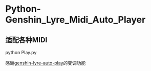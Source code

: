 # Python-Genshin_Lyre_Midi_Auto_Player
## 适配各种MIDI

python Play.py

感谢[genshin-lyre-auto-play](https://github.com/Misaka17032/genshin-lyre-auto-play)的变调功能
